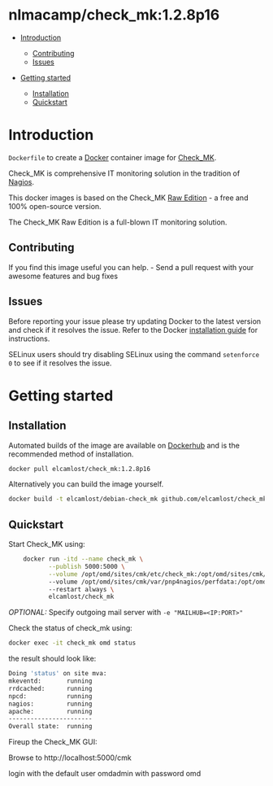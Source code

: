 # nlmacamp/check_mk:1.2.8p16


- [Introduction](#introduction)
  - [Contributing](#contributing)
  - [Issues](#issues)

- [Getting started](#getting-started)
  - [Installation](#installation)
  - [Quickstart](#quickstart)

# Introduction

`Dockerfile` to create a [Docker](https://www.docker.com/) container image for [Check_MK](https://mathias-kettner.de/check_mk.html).

Check_MK is comprehensive IT monitoring solution in the tradition of [Nagios](https://www.nagios.org/).

This docker images is based on the Check_MK [Raw Edition](http://mathias-kettner.com/check_mk_introduction.html) - a free and 100% open-source version.

The Check_MK Raw Edition is a full-blown IT monitoring solution.

## Contributing

If you find this image useful you can help. - Send a pull request with your awesome features and bug fixes


## Issues

Before reporting your issue please try updating Docker to the latest version and check if it resolves the issue. Refer to the Docker [installation guide](https://docs.docker.com/installation) for instructions.

SELinux users should try disabling SELinux using the command `setenforce 0` to see if it resolves the issue.

# Getting started

## Installation

Automated builds of the image are available on [Dockerhub](https://hub.docker.com/r/nlmacamp/check_mk) and is the recommended method of installation.

```bash
docker pull elcamlost/check_mk:1.2.8p16
```

Alternatively you can build the image yourself.

```bash
docker build -t elcamlost/debian-check_mk github.com/elcamlost/check_mk
```

## Quickstart

Start Check_MK using:

```bash
    docker run -itd --name check_mk \
           --publish 5000:5000 \
           --volume /opt/omd/sites/cmk/etc/check_mk:/opt/omd/sites/cmk/etc/check_mk
           --volume /opt/omd/sites/cmk/var/pnp4nagios/perfdata:/opt/omd/sites/cmk/var/pnp4nagios/perfdata
           --restart always \
           elcamlost/check_mk
```

*OPTIONAL:* Specify outgoing mail server with `-e "MAILHUB=<IP:PORT>"`

Check the status of check_mk using:

```bash
docker exec -it check_mk omd status
```

the result should look like:

```bash
Doing 'status' on site mva:
mkeventd:       running
rrdcached:      running
npcd:           running
nagios:         running
apache:         running
-----------------------
Overall state:  running
```


Fireup the Check_MK GUI:

Browse to http://localhost:5000/cmk

login with the default user omdadmin with password omd
